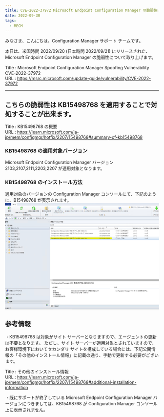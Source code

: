 ```yaml
---
title: CVE-2022-37972 Microsoft Endpoint Configuration Manager の脆弱性について
date: 2022-09-30
tags:
  - MECM
---
```


みなさま、こんにちは。Configuration Manager サポート チームです。  

本日は、米国時間 2022/09/20 (日本時間 2022/09/21) にリリースされた、Microsoft Endpoint Configuration Manager の脆弱性について取り上げます。  

Title : Microsoft Endpoint Configuration Manager Spoofing Vulnerability　CVE-2022-37972  
URL : https://msrc.microsoft.com/update-guide/vulnerability/CVE-2022-37972  

---

## こちらの脆弱性は KB15498768 を適用することで対処することが出来ます。  

Title : KB15498768 の概要  
URL : https://learn.microsoft.com/ja-jp/mem/configmgr/hotfix/2207/15498768#summary-of-kb15498768  


### KB15498768 の適用対象バージョン
Microsoft Endpoint Configuration Manager バージョン 2103,2107,2111,2203,2207 が適用対象となります。  

### KB15498768 のインストール方法
適用対象のバージョンの Configuration Manager コンソールにて、下記のように、B15498768 が表示されます。  
![image.png](./20220930_01/1.png)  

## 参考情報  
・KB15498768 は対象がサイト サーバーとなりますので、エージェントの更新は不要となります。
ただし、サイト サーバーが適用対象とされていますので、お客様環境下においてセカンダリ サイトを構成している場合には、下記公開情報の「その他のインストール情報」に記載の通り、手動で更新する必要がございます。  

Title : その他のインストール情報  
URL : https://learn.microsoft.com/ja-jp/mem/configmgr/hotfix/2207/15498768#additional-installation-information  

・既にサポートが終了している Microsoft Endpoint Configuration Manager バージョンにつきましては、KB15498768 が Configuration Manager コンソール上に表示されません。  

